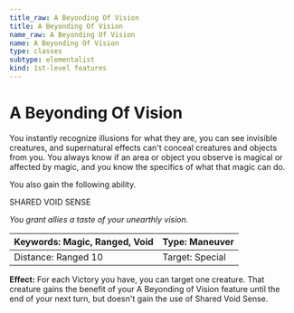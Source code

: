 ```yaml
---
title_raw: A Beyonding Of Vision
title: A Beyonding Of Vision
name_raw: A Beyonding Of Vision
name: A Beyonding Of Vision
type: classes
subtype: elementalist
kind: 1st-level features
---
```


# A Beyonding Of Vision

You instantly recognize illusions for what they are, you can see invisible creatures, and supernatural effects can't conceal creatures and objects from you. You always know if an area or object you observe is magical or affected by magic, and you know the specifics of what that magic can do.

You also gain the following ability.

SHARED VOID SENSE

*You grant allies a taste of your unearthly vision.*

| Keywords: Magic, Ranged, Void | Type: Maneuver  |
| ----------------------------- | --------------- |
| Distance: Ranged 10           | Target: Special |

**Effect:** For each Victory you have, you can target one creature. That creature gains the benefit of your A Beyonding of Vision feature until the end of your next turn, but doesn't gain the use of Shared Void Sense.
